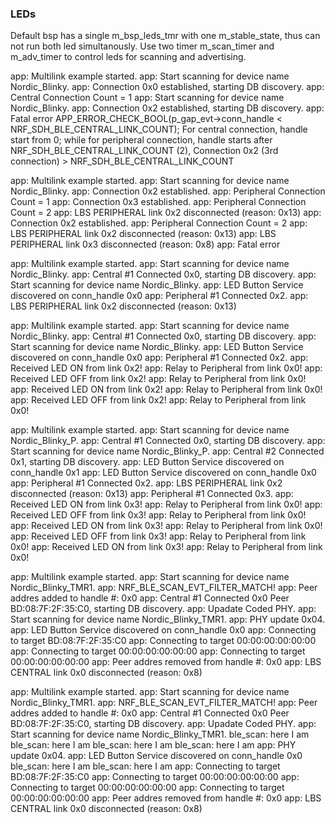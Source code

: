 ### LEDs
Default bsp has a single m_bsp_leds_tmr with one m_stable_state, thus can not run both led simultanously.
Use two timer m_scan_timer and m_adv_timer to control leds for scanning and advertising.


<info> app: Multilink example started.
<info> app: Start scanning for device name Nordic_Blinky.
<info> app: Connection 0x0 established, starting DB discovery.
<info> app: Central Connection Count = 1
<info> app: Start scanning for device name Nordic_Blinky.
<info> app: Connection 0x2 established, starting DB discovery.
<error> app: Fatal error
APP_ERROR_CHECK_BOOL(p_gap_evt->conn_handle < NRF_SDH_BLE_CENTRAL_LINK_COUNT);
For central connection, handle start from 0; 
while for peripheral connection, handle starts after NRF_SDH_BLE_CENTRAL_LINK_COUNT (2),
Connection 0x2 (3rd connection) > NRF_SDH_BLE_CENTRAL_LINK_COUNT


<info> app: Multilink example started.
<info> app: Start scanning for device name Nordic_Blinky.
<info> app: Connection 0x2 established.
<info> app: Peripheral Connection Count = 1
<info> app: Connection 0x3 established.
<info> app: Peripheral Connection Count = 2
<info> app: LBS PERIPHERAL link 0x2 disconnected (reason: 0x13)
<info> app: Connection 0x2 established.
<info> app: Peripheral Connection Count = 2
<info> app: LBS PERIPHERAL link 0x2 disconnected (reason: 0x13)
<info> app: LBS PERIPHERAL link 0x3 disconnected (reason: 0x8)
<error> app: Fatal error

<info> app: Multilink example started.
<info> app: Start scanning for device name Nordic_Blinky.
<info> app: Central #1 Connected 0x0, starting DB discovery.
<info> app: Start scanning for device name Nordic_Blinky.
<info> app: LED Button Service discovered on conn_handle 0x0
<info> app: Peripheral #1 Connected 0x2.
<info> app: LBS PERIPHERAL link 0x2 disconnected (reason: 0x13)

<info> app: Multilink example started.
<info> app: Start scanning for device name Nordic_Blinky.
<info> app: Central #1 Connected 0x0, starting DB discovery.
<info> app: Start scanning for device name Nordic_Blinky.
<info> app: LED Button Service discovered on conn_handle 0x0
<info> app: Peripheral #1 Connected 0x2.
<info> app: Received LED ON from link 0x2!
<info> app: Relay to Peripheral from link 0x0!
<info> app: Received LED OFF from link 0x2!
<info> app: Relay to Peripheral from link 0x0!
<info> app: Received LED ON from link 0x2!
<info> app: Relay to Peripheral from link 0x0!
<info> app: Received LED OFF from link 0x2!
<info> app: Relay to Peripheral from link 0x0!

<info> app: Multilink example started.
<info> app: Start scanning for device name Nordic_Blinky_P.
<info> app: Central #1 Connected 0x0, starting DB discovery.
<info> app: Start scanning for device name Nordic_Blinky_P.
<info> app: Central #2 Connected 0x1, starting DB discovery.
<info> app: LED Button Service discovered on conn_handle 0x1
<info> app: LED Button Service discovered on conn_handle 0x0
<info> app: Peripheral #1 Connected 0x2.
<info> app: LBS PERIPHERAL link 0x2 disconnected (reason: 0x13)
<info> app: Peripheral #1 Connected 0x3.
<info> app: Received LED ON from link 0x3!
<info> app: Relay to Peripheral from link 0x0!
<info> app: Received LED OFF from link 0x3!
<info> app: Relay to Peripheral from link 0x0!
<info> app: Received LED ON from link 0x3!
<info> app: Relay to Peripheral from link 0x0!
<info> app: Received LED OFF from link 0x3!
<info> app: Relay to Peripheral from link 0x0!
<info> app: Received LED ON from link 0x3!
<info> app: Relay to Peripheral from link 0x0!


<info> app: Multilink example started.
<info> app: Start scanning for device name Nordic_Blinky_TMR1.
<info> app: NRF_BLE_SCAN_EVT_FILTER_MATCH!
<info> app: Peer addres added to handle #: 0x0
<info> app: Central #1 Connected 0x0 Peer BD:08:7F:2F:35:C0, starting DB discovery.
<info> app: Upadate Coded PHY.
<info> app: Start scanning for device name Nordic_Blinky_TMR1.
<info> app: PHY update 0x04.
<info> app: LED Button Service discovered on conn_handle 0x0
<info> app: Connecting to target BD:08:7F:2F:35:C0
<info> app: Connecting to target 00:00:00:00:00:00
<info> app: Connecting to target 00:00:00:00:00:00
<info> app: Connecting to target 00:00:00:00:00:00
<info> app: Peer addres removed from handle #: 0x0
<info> app: LBS CENTRAL link 0x0 disconnected (reason: 0x8)

<info> app: Multilink example started.
<info> app: Start scanning for device name Nordic_Blinky_TMR1.
<info> app: NRF_BLE_SCAN_EVT_FILTER_MATCH!
<info> app: Peer addres added to handle #: 0x0
<info> app: Central #1 Connected 0x0 Peer BD:08:7F:2F:35:C0, starting DB discovery.
<info> app: Upadate Coded PHY.
<info> app: Start scanning for device name Nordic_Blinky_TMR1.
<info> ble_scan: here I am
<info> ble_scan: here I am
<info> ble_scan: here I am
<info> ble_scan: here I am
<info> app: PHY update 0x04.
<info> app: LED Button Service discovered on conn_handle 0x0
<info> ble_scan: here I am
<info> ble_scan: here I am
<info> app: Connecting to target BD:08:7F:2F:35:C0
<info> app: Connecting to target 00:00:00:00:00:00
<info> app: Connecting to target 00:00:00:00:00:00
<info> app: Connecting to target 00:00:00:00:00:00
<info> app: Peer addres removed from handle #: 0x0
<info> app: LBS CENTRAL link 0x0 disconnected (reason: 0x8)